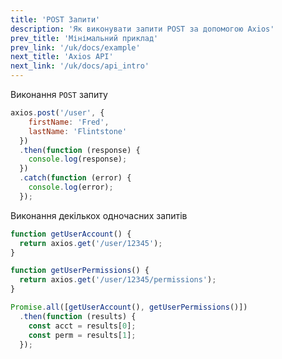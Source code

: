 ```yaml
---
title: 'POST Запити'
description: 'Як виконувати запити POST за допомогою Axios'
prev_title: 'Мінімальний приклад'
prev_link: '/uk/docs/example'
next_title: 'Axios API'
next_link: '/uk/docs/api_intro'
---
```


Виконання `POST` запиту

```js
axios.post('/user', {
    firstName: 'Fred',
    lastName: 'Flintstone'
  })
  .then(function (response) {
    console.log(response);
  })
  .catch(function (error) {
    console.log(error);
  });
```

Виконання декількох одночасних запитів

```js
function getUserAccount() {
  return axios.get('/user/12345');
}

function getUserPermissions() {
  return axios.get('/user/12345/permissions');
}

Promise.all([getUserAccount(), getUserPermissions()])
  .then(function (results) {
    const acct = results[0];
    const perm = results[1];
  });
```
